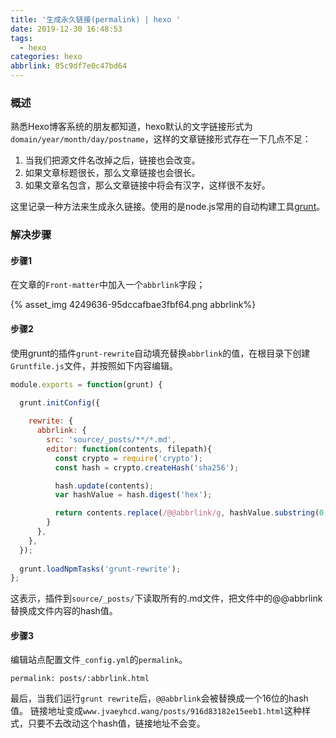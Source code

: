 ```yaml
---
title: '生成永久链接(permalink) | hexo '
date: 2019-12-30 16:48:53
tags:
  - hexo
categories: hexo
abbrlink: 05c9df7e0c47bd64
---
```

### 概述
熟悉Hexo博客系统的朋友都知道，hexo默认的文字链接形式为`domain/year/month/day/postname`，这样的文章链接形式存在一下几点不足：
<!-- more -->
1. 当我们把源文件名改掉之后，链接也会改变。
2. 如果文章标题很长，那么文章链接也会很长。
3. 如果文章名包含，那么文章链接中将会有汉字，这样很不友好。

这里记录一种方法来生成永久链接。使用的是node.js常用的自动构建工具[grunt](https://gruntjs.com/)。

### 解决步骤

#### 步骤1
在文章的`Front-matter`中加入一个`abbrlink`字段；

{% asset_img 4249636-95dccafbae3fbf64.png abbrlink%}

#### 步骤2
使用grunt的插件`grunt-rewrite`自动填充替换`abbrlink`的值，在根目录下创建`Gruntfile.js`文件，并按照如下内容编辑。
``` js
module.exports = function(grunt) {
 
  grunt.initConfig({

    rewrite: {
      abbrlink: {
        src: 'source/_posts/**/*.md',
        editor: function(contents, filepath){
          const crypto = require('crypto');
          const hash = crypto.createHash('sha256');

          hash.update(contents);
          var hashValue = hash.digest('hex');

          return contents.replace(/@@abbrlink/g, hashValue.substring(0, 16));
        }
      },
    },
  });
 
  grunt.loadNpmTasks('grunt-rewrite');
};
```
这表示，插件到`source/_posts/`下读取所有的.md文件，把文件中的@@abbrlink替换成文件内容的hash值。

#### 步骤3
编辑站点配置文件`_config.yml`的`permalink`。
``` ymal
permalink: posts/:abbrlink.html
```

最后，当我们运行`grunt rewrite`后，`@@abbrlink`会被替换成一个16位的hash值。
链接地址变成`www.jvaeyhcd.wang/posts/916d83182e15eeb1.html`这种样式，只要不去改动这个hash值，链接地址不会变。
